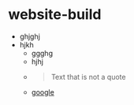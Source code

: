 # website-build

- ghjghj
- hjkh
  - ggghg
  - hjhj 
  - > Text that is not a quote
  - [google](https://www.google.com)

